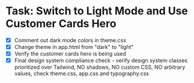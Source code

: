# Task: Switch to Light Mode and Use Customer Cards Hero

- [x] Comment out dark mode colors in theme.css
- [x] Change theme in app.html from "dark" to "light"
- [x] Verify the customer cards hero is being used
- [x] Final design system compliance check - verify design system classes prioritized over Tailwind, NO shadows, NO custom CSS, NO arbitrary values, check theme.css, app.css and typography.css